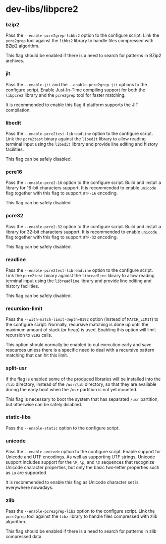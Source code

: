# dev-libs/libpcre2

### bzip2
Pass the `--enable-pcre2grep-libbz2` option to the configure script. Link the `pcre2grep` tool against the `libbz2` library to handle files compressed with BZip2 algorithm.

This flag should be enabled if there is a need to search for patterns in BZip2 archives.

### jit
Pass the `--enable-jit` and the `--enable-pcre2grep-jit` options to the configure script. Enable Just-In-Time compiling support for both the `libpcre2` library and the `pcre2grep` tool for faster matching.

It is recommended to enable this flag if platform supports the JIT compilation.

### libedit
Pass the `--enable-pcre2test-libreadline` option to the configure script. Link the `pcre2test` binary against the `libedit` library to allow reading terminal input using the `libedit` library and provide line editing and history facilities.

This flag can be safely disabled.

### pcre16
Pass the `--enable-pcre2-16` option to the configure script. Build and install a library for 16-bit characters support. It is recommended to enable `unicode` flag together with this flag to support `UTF-16` encoding.

This flag can be safely disabled.

### pcre32
Pass the `--enable-pcre2-32` option to the configure script. Build and install a library for 32-bit characters support. It is recommended to enable `unicode` flag together with this flag to support `UTF-32` encoding.

This flag can be safely disabled.

### readline
Pass the `--enable-pcre2test-libreadline` option to the configure script. Link the `pcre2test` binary against the `libreadline` library to allow reading terminal input using the `libreadline` library and provide line editing and history facilities.

This flag can be safely disabled.

### recursion-limit
Pass the `--with-match-limit-depth=8192` option (instead of `MATCH_LIMIT`) to the configure script. Normally, recursive matching is done up until the maximum amount of stack (or heap) is used. Enabling this option will limit recursion to `8192` calls.

This option should normally be enabled to cut execution early and save resources unless there is a specific need to deal with a recursive pattern matching that can hit this limit.

### split-usr
If the flag is enabled some of the produced libraries will be installed into the `/lib` directory, instead of the `/usr/lib` directory, so that they are available during the early boot when the `/usr` partition is not yet mounted.

This flag is necessary to boot the system that has separated `/usr` partition, but otherwise can be safely disabled.

### static-libs
Pass the `--enable-static` option to the configure script.

### unicode
Pass the `--enable-unicode` option to the configure script. Enable support for Unicode and UTF encodings. As well as supporting UTF strings, Unicode support includes support for the `\P`, `\p`, and `\X` sequences that recognize Unicode character properties, but only the basic two-letter properties such as `Lu` are supported.

It is recommended to enable this flag as Unicode character set is everywhere nowadays.

### zlib
Pass the `--enable-pcre2grep-libz` option to the configure script. Link the `pcre2grep` tool against the `libz` library to handle files compressed with zlib algorithm.

This flag should be enabled if there is a need to search for patterns in zlib compressed data.
